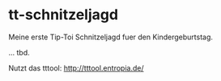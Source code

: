 # tt-schnitzeljagd

Meine erste Tip-Toi Schnitzeljagd fuer den Kindergeburtstag.

... tbd.

Nutzt das tttool:
http://tttool.entropia.de/